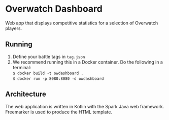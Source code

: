 # Overwatch Dashboard
Web app that displays competitive statistics for a selection of Overwatch players.

## Running
1. Define your battle tags in `tag.json`
2. We recommend running this in a Docker container. Do the following in a terminal:  
    `$ docker build -t owdashboard .`  
    `$ docker run -p 8080:8080 -d owdashboard`

## Architecture
The web application is written in Kotlin with the Spark Java web framework. Freemarker is used to produce the HTML template.
